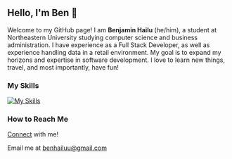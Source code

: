 ## Hello, I'm Ben 👋

Welcome to my GitHub page! I am **Benjamin Hailu** (he/him), a student at Northeastern University studying computer science and business administration. I have experience as a Full Stack Developer, as well as experience handling data in a retail environment. My goal is to expand my horizons and expertise in software development. I love to learn new things, travel, and most importantly, have fun!

### My Skills

[![My Skills](https://skillicons.dev/icons?i=py,java,github,js,firebase,git,html,css)](https://skillicons.dev)

### How to Reach Me

[Connect](https://linkedin.com/in/benjaminhailu) with me!

Email me at benhailuu@gmail.com

<!--
**hailube/hailube** is a ✨ _special_ ✨ repository because its `README.md` (this file) appears on your GitHub profile.

Here are some ideas to get you started:

- 🔭 I’m currently working on ...
- 🌱 I’m currently learning ...
- 👯 I’m looking to collaborate on ...
- 🤔 I’m looking for help with ...
- 💬 Ask me about ...
- 📫 How to reach me: ...
- 😄 Pronouns: ...
- ⚡ Fun fact: ...
-->
